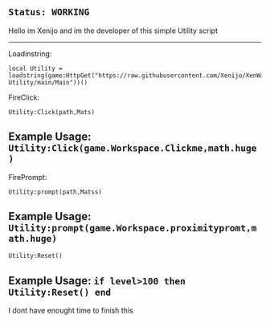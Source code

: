 ```Status: WORKING```
---------
Hello im Xenijo and im the developer of this simple Utility script 


------
Loadinstring:
```
local Utility = loadstring(game:HttpGet("https://raw.githubusercontent.com/Xenijo/XenWare-Utility/main/Main"))()
```

FireClick: 
```
Utility:Click(path,Mats)
```
Example Usage:
```Utility:Click(game.Workspace.Clickme,math.huge)```
-------------
FirePrompt:
```
Utility:prompt(path,Matss)
```
Example Usage:
```Utility:prompt(game.Workspace.proximitypromt,math.huge)```
--------
```
Utility:Reset()
```
Example Usage: ```if level>100 then Utility:Reset() end```
------------
 I dont have enought time to finish this 

